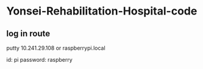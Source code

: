 # Yonsei-Rehabilitation-Hospital-code

## log in route
putty 10.241.29.108 or raspberrypi.local

id: pi
password: raspberry

